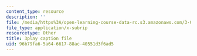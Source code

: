 ```yaml
---
content_type: resource
description: ''
file: /media/https%3A/open-learning-course-data-rc.s3.amazonaws.com/3-054-cellular-solids-structure-properties-and-applications-spring-2015/96b79fa65a64661788ac40551d3f6ad5_Btl0HCfSPuU.srt
file_type: application/x-subrip
resourcetype: Other
title: 3play caption file
uid: 96b79fa6-5a64-6617-88ac-40551d3f6ad5
---
```

